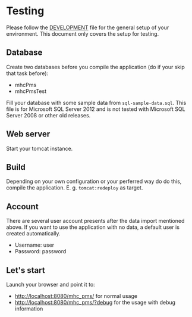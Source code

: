 # Testing

Please follow the [DEVELOPMENT](https://github.com/fabaff/ch.bfh.bti7081.s2013.white/blob/master/ch.bfh.bti7081.s2013.white/doc/DEVELOPMENT.md)
file for the general setup of your environment. This document only
covers the setup for testing.

## Database

Create two databases before you compile the application (do if your skip that task before): 

- mhcPms
- mhcPmsTest

Fill your database with some sample data from `sql-sample-data.sql`. This file is for 
Microsoft SQL Server 2012 and is not tested with Microsoft SQL Server 2008 or other
old releases.

## Web server
Start your tomcat instance.

## Build
Depending on your own configuration or your perferred way do do this, compile
the application. E. g. `tomcat:redeploy` as target.

## Account
There are several user account presents after the data import mentioned
above. If you want to use the application with no data, a default user
is created automatically.

- Username: user
- Password: password

## Let's start

Launch your browser and point it to:

- [http://localhost:8080/mhc_pms/](http://localhost:8080/mhc_pms/) for normal usage
- [http://localhost:8080/mhc_pms/?debug](http://localhost:8080/mhc_pms/?debug) for the usage with debug information